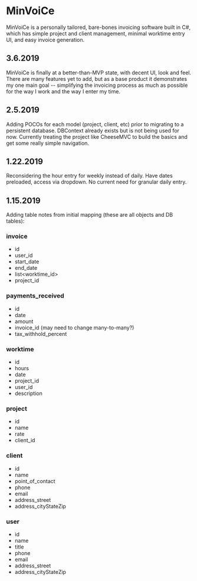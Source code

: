# MinVoiCe
MinVoiCe is a personally tailored, bare-bones invoicing software built in C#, which has simple project and client management, minimal worktime entry UI, and easy invoice generation.


## 3.6.2019
MinVoiCe is finally at a better-than-MVP state, with decent UI, look and feel. There are many features yet to add, but as a base product it demonstrates my one main goal -- simplifying the invoicing process as much as possible for the way I work and the way I enter my time. 

## 2.5.2019
Adding POCOs for each model (project, client, etc) prior to migrating to a persistent database. DBContext already exists but is not being used for now. Currently treating the project like CheeseMVC to build the basics and get some really simple navigation. 

## 1.22.2019
Reconsidering the hour entry for weekly instead of daily. Have dates preloaded, access via dropdown. No current need for granular daily entry. 

## 1.15.2019
Adding table notes from initial mapping (these are all objects and DB tables):

### invoice
* id
* user_id
* start_date
* end_date
* list<worktime_id>
* project_id

### payments_received
* id
* date
* amount
* invoice_id (may need to change many-to-many?)
* tax_withhold_percent

### worktime
* id
* hours
* date
* project_id
* user_id
* description

### project
* id
* name
* rate
* client_id 

### client
* id
* name
* point_of_contact
* phone
* email
* address_street
* address_cityStateZip

### user
* id
* name
* title
* phone
* email
* address_street
* address_cityStateZip